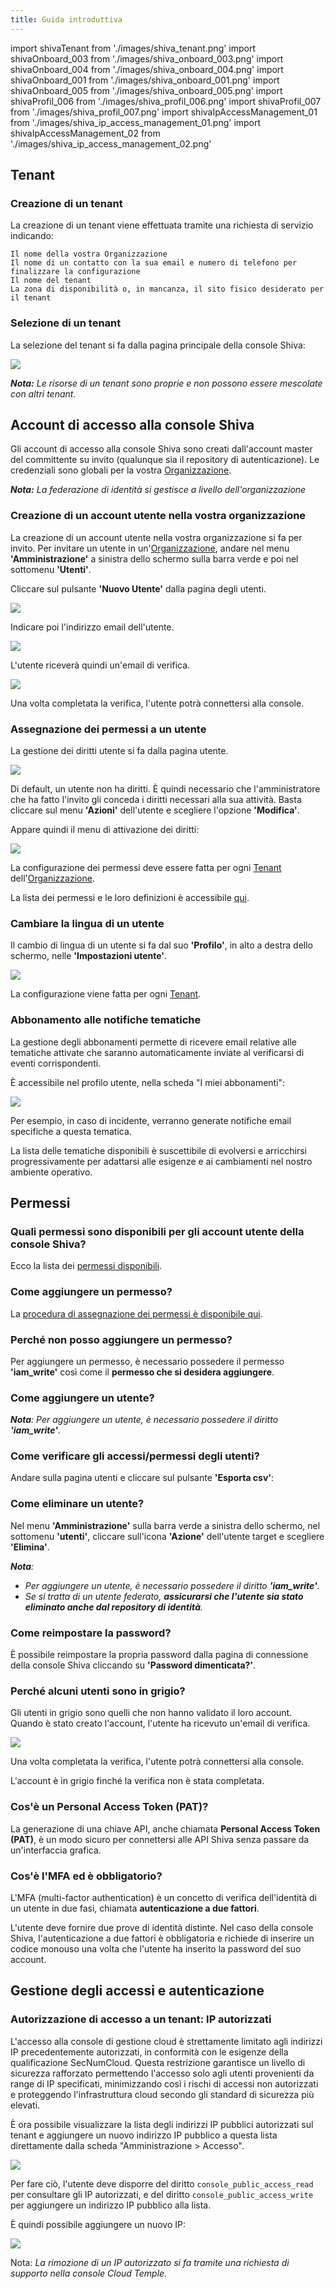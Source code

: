 ```yaml
---
title: Guida introduttiva
---
```

import shivaTenant from './images/shiva_tenant.png'
import shivaOnboard_003 from './images/shiva_onboard_003.png'
import shivaOnboard_004 from './images/shiva_onboard_004.png'
import shivaOnboard_001 from './images/shiva_onboard_001.png'
import shivaOnboard_005 from './images/shiva_onboard_005.png'
import shivaProfil_006 from './images/shiva_profil_006.png'
import shivaProfil_007 from './images/shiva_profil_007.png'
import shivaIpAccessManagement_01 from './images/shiva_ip_access_management_01.png'
import shivaIpAccessManagement_02 from './images/shiva_ip_access_management_02.png'

## Tenant

### Creazione di un tenant

La creazione di un tenant viene effettuata tramite una richiesta di servizio indicando:

    Il nome della vostra Organizzazione
    Il nome di un contatto con la sua email e numero di telefono per finalizzare la configurazione
    Il nome del tenant
    La zona di disponibilità o, in mancanza, il sito fisico desiderato per il tenant

### Selezione di un tenant

La selezione del tenant si fa dalla pagina principale della console Shiva:

<img src={shivaTenant} />

*__Nota:__ Le risorse di un tenant sono proprie e non possono essere mescolate con altri tenant.*

## Account di accesso alla console Shiva

Gli account di accesso alla console Shiva sono creati dall'account master del committente su invito (qualunque sia il repository di autenticazione).
Le credenziali sono globali per la vostra [Organizzazione](concepts.md#organisations).

*__Nota:__ La federazione di identità si gestisce a livello dell'organizzazione*

### Creazione di un account utente nella vostra organizzazione

La creazione di un account utente nella vostra organizzazione si fa per invito. Per invitare un utente in un'[Organizzazione](concepts.md#organisations), andare nel menu __'Amministrazione'__ a sinistra dello schermo sulla barra verde e poi nel sottomenu __'Utenti'__.

Cliccare sul pulsante __'Nuovo Utente'__ dalla pagina degli utenti.

<img src={shivaOnboard_003} />

Indicare poi l'indirizzo email dell'utente.

<img src={shivaOnboard_004} />

L'utente riceverà quindi un'email di verifica.

<img src={shivaOnboard_001} />

Una volta completata la verifica, l'utente potrà connettersi alla console.

### Assegnazione dei permessi a un utente

La gestione dei diritti utente si fa dalla pagina utente.

<img src={shivaOnboard_003} />

Di default, un utente non ha diritti. È quindi necessario che l'amministratore che ha fatto l'invito gli conceda i diritti necessari alla sua attività. Basta cliccare sul menu __'Azioni'__ dell'utente e scegliere l'opzione __'Modifica'__.

Appare quindi il menu di attivazione dei diritti:

<img src={shivaOnboard_005} />

La configurazione dei permessi deve essere fatta per ogni [Tenant](concepts.md#tenant) dell'[Organizzazione](concepts.md#organisations).

La lista dei permessi e le loro definizioni è accessibile [qui](#permissions).

### Cambiare la lingua di un utente

Il cambio di lingua di un utente si fa dal suo __'Profilo'__, in alto a destra dello schermo, nelle __'Impostazioni utente'__.

<img src={shivaProfil_006} />

La configurazione viene fatta per ogni [Tenant](concepts.md#tenant).

### Abbonamento alle notifiche tematiche

La gestione degli abbonamenti permette di ricevere email relative alle tematiche attivate che saranno automaticamente inviate al verificarsi di eventi corrispondenti.

È accessibile nel profilo utente, nella scheda "I miei abbonamenti":

<img src={shivaProfil_007} />

Per esempio, in caso di incidente, verranno generate notifiche email specifiche a questa tematica.

La lista delle tematiche disponibili è suscettibile di evolversi e arricchirsi progressivamente per adattarsi alle esigenze e ai cambiamenti nel nostro ambiente operativo.

## Permessi

### Quali permessi sono disponibili per gli account utente della console Shiva?

Ecco la lista dei [permessi disponibili](#permissions).

### Come aggiungere un permesso?

La [procedura di assegnazione dei permessi è disponibile qui](#permissions).

### Perché non posso aggiungere un permesso?

Per aggiungere un permesso, è necessario possedere il permesso __'iam_write'__ così come il __permesso che si desidera aggiungere__.

### Come aggiungere un utente?

*__Nota__: Per aggiungere un utente, è necessario possedere il diritto __'iam_write'__.*

### Come verificare gli accessi/permessi degli utenti?

Andare sulla pagina utenti e cliccare sul pulsante __'Esporta csv'__:

### Come eliminare un utente?

Nel menu __'Amministrazione'__ sulla barra verde a sinistra dello schermo, nel sottomenu __'utenti'__, cliccare sull'icona __'Azione'__ dell'utente target e scegliere __'Elimina'__.

*__Nota__:*

- *Per aggiungere un utente, è necessario possedere il diritto __'iam_write'__.*
- *Se si tratta di un utente federato, __assicurarsi che l'utente sia stato eliminato anche dal repository di identità__.*

### Come reimpostare la password?

È possibile reimpostare la propria password dalla pagina di connessione della console Shiva cliccando su __'Password dimenticata?'__.

### Perché alcuni utenti sono in grigio?

Gli utenti in grigio sono quelli che non hanno validato il loro account. Quando è stato creato l'account, l'utente ha ricevuto un'email di verifica.

<img src={shivaOnboard_001} />

Una volta completata la verifica, l'utente potrà connettersi alla console.

L'account è in grigio finché la verifica non è stata completata.

### Cos'è un Personal Access Token (PAT)?

La generazione di una chiave API, anche chiamata __Personal Access Token (PAT)__, è un modo sicuro per connettersi alle API Shiva senza passare da un'interfaccia grafica.

### Cos'è l'MFA ed è obbligatorio?

L'MFA (multi-factor authentication) è un concetto di verifica dell'identità di un utente in due fasi, chiamata __autenticazione a due fattori__.

L'utente deve fornire due prove di identità distinte. Nel caso della console Shiva, l'autenticazione a due fattori è obbligatoria e richiede di inserire un codice monouso una volta che l'utente ha inserito la password del suo account.

## Gestione degli accessi e autenticazione

### Autorizzazione di accesso a un tenant: IP autorizzati

L'accesso alla console di gestione cloud è strettamente limitato agli indirizzi IP precedentemente autorizzati, in conformità con le esigenze della qualificazione SecNumCloud. Questa restrizione garantisce un livello di sicurezza rafforzato permettendo l'accesso solo agli utenti provenienti da range di IP specificati, minimizzando così i rischi di accessi non autorizzati e proteggendo l'infrastruttura cloud secondo gli standard di sicurezza più elevati.

È ora possibile visualizzare la lista degli indirizzi IP pubblici autorizzati sul tenant e aggiungere un nuovo indirizzo IP pubblico a questa lista direttamente dalla scheda "Amministrazione > Accesso".

<img src={shivaIpAccessManagement_01} />

Per fare ciò, l'utente deve disporre del diritto `console_public_access_read` per consultare gli IP autorizzati, e del diritto `console_public_access_write` per aggiungere un indirizzo IP pubblico alla lista.

È quindi possibile aggiungere un nuovo IP:

<img src={shivaIpAccessManagement_02} />

Nota: *La rimozione di un IP autorizzato si fa tramite una richiesta di supporto nella console Cloud Temple.*
